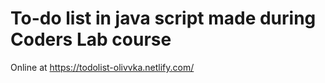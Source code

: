 

# To-do list in java script made during Coders Lab course
Online at https://todolist-olivvka.netlify.com/
